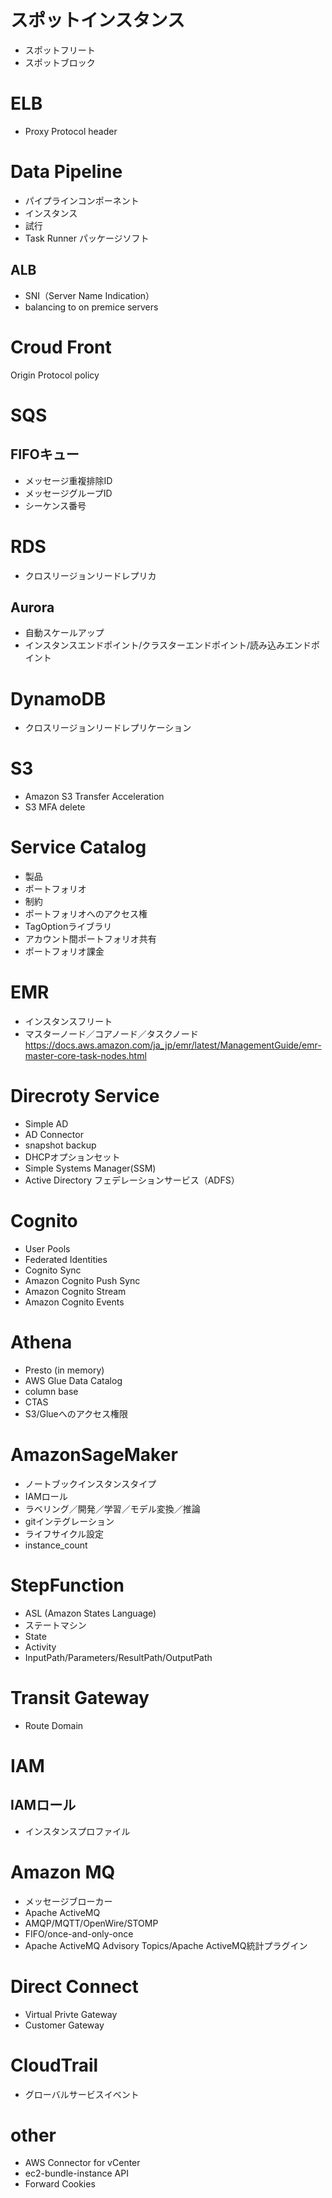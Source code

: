 # スポットインスタンス
* スポットフリート
* スポットブロック

# ELB
* Proxy Protocol header

# Data Pipeline
* パイプラインコンポーネント
* インスタンス
* 試行
* Task Runner パッケージソフト

## ALB
* SNI（Server Name Indication）
* balancing to on premice servers

# Croud Front
Origin Protocol   policy

# SQS
## FIFOキュー
* メッセージ重複排除ID
* メッセージグループID
* シーケンス番号

# RDS
* クロスリージョンリードレプリカ
## Aurora
* 自動スケールアップ
* インスタンスエンドポイント/クラスターエンドポイント/読み込みエンドポイント

# DynamoDB
* クロスリージョンリードレプリケーション

# S3 
* Amazon S3 Transfer Acceleration
* S3 MFA delete

# Service Catalog
* 製品
* ポートフォリオ
* 制約
* ポートフォリオへのアクセス権
* TagOptionライブラリ
* アカウント間ポートフォリオ共有
* ポートフォリオ課金

# EMR
* インスタンスフリート
* マスターノード／コアノード／タスクノード
 https://docs.aws.amazon.com/ja_jp/emr/latest/ManagementGuide/emr-master-core-task-nodes.html

# Direcroty Service
* Simple AD
* AD Connector
* snapshot backup
* DHCPオプションセット
* Simple Systems Manager(SSM)
* Active Directory フェデレーションサービス（ADFS）

# Cognito
* User Pools
* Federated Identities
* Cognito Sync
* Amazon Cognito Push Sync
* Amazon Cognito Stream
* Amazon Cognito Events

# Athena
* Presto (in memory)
* AWS Glue Data Catalog
* column base
* CTAS
* S3/Glueへのアクセス権限

# AmazonSageMaker
* ノートブックインスタンスタイプ
* IAMロール
* ラベリング／開発／学習／モデル変換／推論
* gitインテグレーション
* ライフサイクル設定
* instance_count

# StepFunction
* ASL (Amazon States Language)
* ステートマシン
* State
* Activity
* InputPath/Parameters/ResultPath/OutputPath

# Transit Gateway
* Route Domain

# IAM
## IAMロール
* インスタンスプロファイル

# Amazon MQ
* メッセージブローカー
* Apache ActiveMQ
* AMQP/MQTT/OpenWire/STOMP
* FIFO/once-and-only-once
* Apache ActiveMQ Advisory Topics/Apache ActiveMQ統計プラグイン

# Direct Connect
* Virtual Privte Gateway
* Customer Gateway

# CloudTrail
* グローバルサービスイベント

# other
* AWS Connector for vCenter
* ec2-bundle-instance API
* Forward Cookies


